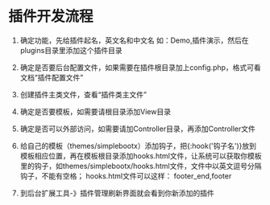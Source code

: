 # 插件开发流程

1. 确定功能，先给插件起名，英文名和中文名 如：Demo,插件演示，然后在plugins目录里添加这个插件目录

2. 确定是否要后台配置文件，如果需要在插件根目录加上config.php，格式可看文档“插件配置文件”

3. 创建插件主类文件，查看“插件类主文件”

4. 确定是否要模板，如需要请根目录添加View目录

5. 确定是否可以外部访问，如需要请加Controller目录，再添加Controller文件

6. 给自己的模板（themes/simplebootx）添加钩子，把{:hook('钩子名')}放到模板相应位置，再在模板根目录添加hooks.html文件，让系统可以获取你模板里的钩子，如themes/simplebootx/hooks.html文件，文件中以英文逗号分隔钩子，不能有空格；
hooks.html文件可以这样：
footer_end,footer

7. 到后台扩展工具-》插件管理刷新界面就会看到你新添加的插件


